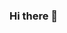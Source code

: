 ### Hi there 👋

<!--
**ipekozbay/ipekozbay** is a ✨ _special_ ✨ repository because its `README.md` (this file) appears on your GitHub profile.

Here are some ideas to get you started:

- 🔭 I’m currently working on OOP.
- 🌱 I’m currently learning Java and React.
- 👯 I’m looking to collaborate on ...
- 💬 Ask me about ...
- 📫 How to reach me: ...

-->
